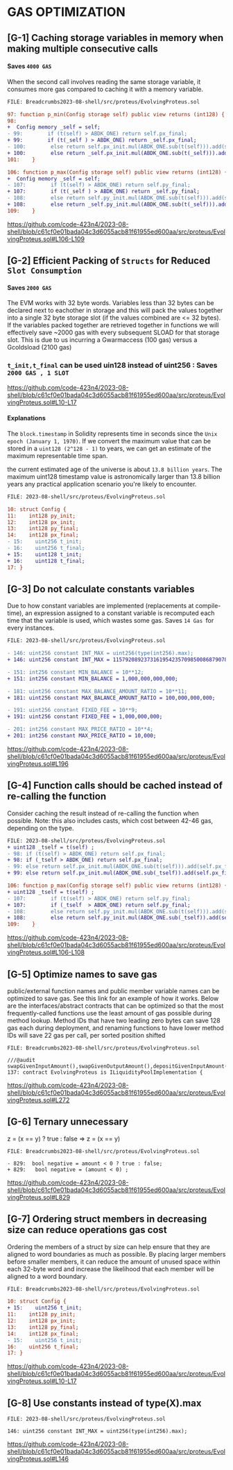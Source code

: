 # GAS OPTIMIZATION

##

## [G-1] Caching storage variables in memory when making multiple consecutive calls

#### Saves ``4000 GAS``

When the second call involves reading the same storage variable, it consumes more gas compared to caching it with a memory variable.

```diff
FILE: Breadcrumbs2023-08-shell/src/proteus/EvolvingProteus.sol

97: function p_min(Config storage self) public view returns (int128) {
98:       
+  Config memory _self = self; 
- 99:        if (t(self) > ABDK_ONE) return self.px_final;
+ 99:        if (t(_self ) > ABDK_ONE) return _self.px_final;
- 100:        else return self.px_init.mul(ABDK_ONE.sub(t(self))).add(self.px_final.mul(t(self)));
+ 100:        else return _self.px_init.mul(ABDK_ONE.sub(t(_self))).add(_self.px_final.mul(t(_self)));
101:    }

106: function p_max(Config storage self) public view returns (int128) {
+  Config memory _self = self; 
- 107:        if (t(self) > ABDK_ONE) return self.py_final;
+ 107:        if (t(_self ) > ABDK_ONE) return _self.py_final;
- 108:        else return self.py_init.mul(ABDK_ONE.sub(t(self))).add(self.py_final.mul(t(self)));
+ 108:        else return _self.py_init.mul(ABDK_ONE.sub(t(_self))).add(_self.py_final.mul(t(_self)));
109:    }

```   
https://github.com/code-423n4/2023-08-shell/blob/c61cf0e01bada04c3d6055acb81f61955ed600aa/src/proteus/EvolvingProteus.sol#L106-L109

## [G-2] Efficient Packing of ``Structs`` for Reduced ``Slot Consumption`` 

#### Saves ``2000 GAS``

The EVM works with 32 byte words. Variables less than 32 bytes can be declared next to eachother in storage and this will pack the values together into a single 32 byte storage slot (if the values combined are <= 32 bytes). If the variables packed together are retrieved together in functions we will effectively save ~2000 gas with every subsequent SLOAD for that storage slot. This is due to us incurring a Gwarmaccess (100 gas) versus a Gcoldsload (2100 gas)

### ``t_init,t_final`` can be used uin128 instead of uint256 : Saves ``2000 GAS , 1 SLOT``

https://github.com/code-423n4/2023-08-shell/blob/c61cf0e01bada04c3d6055acb81f61955ed600aa/src/proteus/EvolvingProteus.sol#L10-L17

#### Explanations

The ``block.timestamp`` in Solidity represents time in seconds since the ``Unix epoch (January 1, 1970)``. If we convert the maximum value that can be stored in a ``uint128 (2^128 - 1)`` to years, we can get an estimate of the maximum representable time span.

the current estimated age of the universe is about ``13.8 billion years``. The maximum uint128 timestamp value is astronomically larger than 13.8 billion years any practical application scenario you're likely to encounter.

```diff
FILE: 2023-08-shell/src/proteus/EvolvingProteus.sol

10: struct Config {
11:    int128 py_init;
12:    int128 px_init;
13:    int128 py_final;
14:    int128 px_final;
- 15:    uint256 t_init;
- 16:    uint256 t_final;
+ 15:    uint128 t_init;
+ 16:    uint128 t_final;
17: }

```

##

## [G-3] Do not calculate constants variables

Due to how constant variables are implemented (replacements at compile-time), an expression assigned to a constant variable is recomputed each time that the variable is used, which wastes some gas. Saves ``14 Gas ``for every instances.

```diff
FILE: 2023-08-shell/src/proteus/EvolvingProteus.sol

- 146: uint256 constant INT_MAX = uint256(type(int256).max);
+ 146: uint256 constant INT_MAX = 115792089237316195423570985008687907853269984665640564039457584007913129639935;

- 151: int256 constant MIN_BALANCE = 10**12;
+ 151: int256 constant MIN_BALANCE = 1,000,000,000,000;

- 181: uint256 constant MAX_BALANCE_AMOUNT_RATIO = 10**11;
+ 181: uint256 constant MAX_BALANCE_AMOUNT_RATIO = 100,000,000,000;

- 191: uint256 constant FIXED_FEE = 10**9;
+ 191: uint256 constant FIXED_FEE = 1,000,000,000;

- 201: int256 constant MAX_PRICE_RATIO = 10**4;
+ 201: int256 constant MAX_PRICE_RATIO = 10,000;

```
https://github.com/code-423n4/2023-08-shell/blob/c61cf0e01bada04c3d6055acb81f61955ed600aa/src/proteus/EvolvingProteus.sol#L196

##

## [G-4] Function calls should be cached instead of re-calling the function

Consider caching the result instead of re-calling the function when possible. Note: this also includes casts, which cost between 42-46 gas, depending on the type.

```diff
FILE: 2023-08-shell/src/proteus/EvolvingProteus.sol
+ uint128 _tself = t(self) ;
- 98: if (t(self) > ABDK_ONE) return self.px_final;
+ 98: if (_tself > ABDK_ONE) return self.px_final;
- 99: else return self.px_init.mul(ABDK_ONE.sub(t(self))).add(self.px_final.mul(t(self)));
+ 99: else return self.px_init.mul(ABDK_ONE.sub(_tself)).add(self.px_final.mul(_tself));

106: function p_max(Config storage self) public view returns (int128) {
+ uint128 _tself = t(self) ;
- 107:        if (t(self) > ABDK_ONE) return self.py_final;
+ 107:        if (_tself  > ABDK_ONE) return self.py_final;
- 108:        else return self.py_init.mul(ABDK_ONE.sub(t(self))).add(self.py_final.mul(t(self)));
+ 108:        else return self.py_init.mul(ABDK_ONE.sub(_tself)).add(self.py_final.mul(_tself));
109:    }

```
https://github.com/code-423n4/2023-08-shell/blob/c61cf0e01bada04c3d6055acb81f61955ed600aa/src/proteus/EvolvingProteus.sol#L106-L108

##

## [G-5] Optimize names to save gas

public/external function names and public member variable names can be optimized to save gas. See this link for an example of how it works. Below are the interfaces/abstract contracts that can be optimized so that the most frequently-called functions use the least amount of gas possible during method lookup. Method IDs that have two leading zero bytes can save 128 gas each during deployment, and renaming functions to have lower method IDs will save 22 gas per call, per sorted position shifted


```solidity
FILE: Breadcrumbs2023-08-shell/src/proteus/EvolvingProteus.sol

///@audit swapGivenInputAmount(),swapGivenOutputAmount(),depositGivenInputAmount(),depositGivenOutputAmount(),withdrawGivenOutputAmount(),withdrawGivenInputAmount(),
137: contract EvolvingProteus is ILiquidityPoolImplementation {

```
https://github.com/code-423n4/2023-08-shell/blob/c61cf0e01bada04c3d6055acb81f61955ed600aa/src/proteus/EvolvingProteus.sol#L272

##

## [G-6] Ternary unnecessary

z = (x == y) ? true : false => z = (x == y)

```solidity
FILE: Breadcrumbs2023-08-shell/src/proteus/EvolvingProteus.sol

- 829:  bool negative = amount < 0 ? true : false;
+ 829:   bool negative = (amount < 0) ;

```
https://github.com/code-423n4/2023-08-shell/blob/c61cf0e01bada04c3d6055acb81f61955ed600aa/src/proteus/EvolvingProteus.sol#L829

##

## [G-7] Ordering struct members in decreasing size can reduce operations gas cost

Ordering the members of a struct by size can help ensure that they are aligned to word boundaries as much as possible. By placing larger members before smaller members, it can reduce the amount of unused space within each 32-byte word and increase the likelihood that each member will be aligned to a word boundary.

```diff
FILE: Breadcrumbs2023-08-shell/src/proteus/EvolvingProteus.sol

10: struct Config {
+ 15:    uint256 t_init;
11:    int128 py_init;
12:    int128 px_init;
13:    int128 py_final;
14:    int128 px_final;
- 15:    uint256 t_init;
16:    uint256 t_final;
17: }

```
https://github.com/code-423n4/2023-08-shell/blob/c61cf0e01bada04c3d6055acb81f61955ed600aa/src/proteus/EvolvingProteus.sol#L10-L17

##

## [G-8] Use constants instead of type(X).max

```solidity
FILE: 2023-08-shell/src/proteus/EvolvingProteus.sol

146: uint256 constant INT_MAX = uint256(type(int256).max);

```
https://github.com/code-423n4/2023-08-shell/blob/c61cf0e01bada04c3d6055acb81f61955ed600aa/src/proteus/EvolvingProteus.sol#L146










